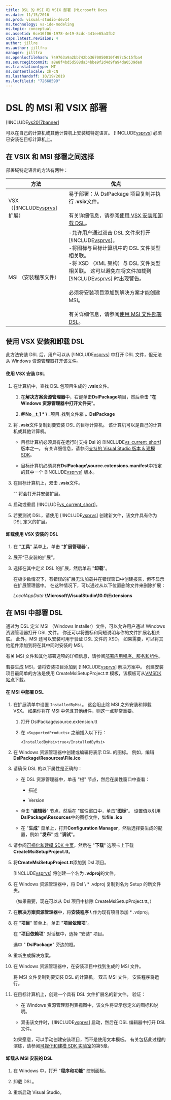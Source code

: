 ```yaml
---
title: DSL 的 MSI 和 VSIX 部署 |Microsoft Docs
ms.date: 11/15/2016
ms.prod: visual-studio-dev14
ms.technology: vs-ide-modeling
ms.topic: conceptual
ms.assetid: 6ce16f06-1978-4e19-8cdc-441ee65a3fb2
caps.latest.revision: 4
author: jillre
ms.author: jillfra
manager: jillfra
ms.openlocfilehash: 749763a9a2bb742bb3670050010f497c5c15fba4
ms.sourcegitcommit: a8e8f4bd5d508da34bbe9f2d4d9fa94da0539de0
ms.translationtype: MT
ms.contentlocale: zh-CN
ms.lasthandoff: 10/19/2019
ms.locfileid: "72668599"
---
```

# <a name="msi-and-vsix-deployment-of-a-dsl"></a>DSL 的 MSI 和 VSIX 部署
[!INCLUDE[vs2017banner](../includes/vs2017banner.md)]

可以在自己的计算机或其他计算机上安装域特定语言。 [!INCLUDE[vsprvs](../includes/vsprvs-md.md)] 必须已安装在目标计算机上。

## <a name="which"></a>在 VSIX 和 MSI 部署之间选择
 部署域特定语言的方法有两种：

|方法|优点|
|------------|--------------|
|VSX （[!INCLUDE[vsprvs](../includes/vsprvs-md.md)] 扩展）|易于部署：从 DslPackage 项目复制并执行 **.vsix**文件。<br /><br /> 有关详细信息，请参阅[使用 VSX 安装和卸载 DSL](#Installing)。|
|MSI （安装程序文件）|-允许用户通过双击 DSL 文件来打开 [!INCLUDE[vsprvs](../includes/vsprvs-md.md)]。<br />-将图标与目标计算机中的 DSL 文件类型相关联。<br />-将 XSD （XML 架构）与 DSL 文件类型相关联。 这可以避免在将文件加载到 [!INCLUDE[vsprvs](../includes/vsprvs-md.md)] 时出现警告。<br /><br /> 必须将安装项目添加到解决方案才能创建 MSI。<br /><br /> 有关详细信息，请参阅[使用 MSI 文件部署 DSL](#msi)。|

## <a name="Installing"></a>使用 VSX 安装和卸载 DSL
 此方法安装 DSL 后，用户可以从 [!INCLUDE[vsprvs](../includes/vsprvs-md.md)] 中打开 DSL 文件，但无法从 Windows 资源管理器打开该文件。

#### <a name="to-install-a-dsl-by-using-the-vsx"></a>使用 VSX 安装 DSL

1. 在计算机中，查找 DSL 包项目生成的 **.vsix**文件。

    1. 在**解决方案资源管理器**中，右键单击**DslPackage**项目，然后单击 "**在 Windows 资源管理器中打开文件夹**"。

    2. **@No__t_1 \* \\** _项目_找到文件箱 **。DslPackage**

2. 将 **.vsix**文件复制到要安装 DSL 的目标计算机。 该计算机可以是自己的计算机或其他计算机。

    - 目标计算机必须具有在运行时支持 Dsl 的 [!INCLUDE[vs_current_short](../includes/vs-current-short-md.md)] 版本之一。 有关详细信息，请参阅[支持的 Visual Studio 版本 & 建模 SDK](../modeling/supported-visual-studio-editions-for-visualization-amp-modeling-sdk.md)。

    - 目标计算机必须具有**DslPackage\source.extensions.manifest**中指定的其中一个 [!INCLUDE[vsprvs](../includes/vsprvs-md.md)] 版本。

3. 在目标计算机上，双击 **.vsix**文件。

     “” 将会打开并安装扩展。

4. 启动或重启 [!INCLUDE[vs_current_short](../includes/vs-current-short-md.md)]。

5. 若要测试 DSL，请使用 [!INCLUDE[vsprvs](../includes/vsprvs-md.md)] 创建新文件，该文件具有你为 DSL 定义的扩展。

#### <a name="to-uninstall-a-dsl-that-was-installed-by-using-vsx"></a>卸载使用 VSX 安装的 DSL

1. 在 "**工具**" 菜单上，单击 "**扩展管理器**"。

2. 展开“已安装的扩展”。

3. 选择在其中定义 DSL 的扩展，然后单击 "**卸载**"。

   在极少数情况下，有错误的扩展无法加载并在错误窗口中创建报告，但不显示在扩展管理器中。 在这种情况下，可以通过从以下位置删除文件来删除扩展：

   *LocalAppData* **\Microsoft\VisualStudio\10.0\Extensions**

## <a name="msi"></a>在 MSI 中部署 DSL
 通过为 DSL 定义 MSI （Windows Installer）文件，可以允许用户通过 Windows 资源管理器打开 DSL 文件。 你还可以将图标和简短说明与你的文件扩展名相关联。 此外，MSI 还可以安装可用于验证 DSL 文件的 XSD。 如果需要，可以将其他组件添加到将在其中同时安装的 MSI。

 有关 MSI 文件和其他部署选项的详细信息，请参阅[部署应用程序、服务和组件](../deployment/deploying-applications-services-and-components.md)。

 若要生成 MSI，请将安装项目添加到 [!INCLUDE[vsprvs](../includes/vsprvs-md.md)] 解决方案中。 创建安装项目最简单的方法是使用 CreateMsiSetupProject.tt 模板，该模板可从[VMSDK 站点](http://go.microsoft.com/fwlink/?LinkID=186128)下载。

#### <a name="to-deploy-a-dsl-in-an-msi"></a>在 MSI 中部署 DSL

1. 在扩展清单中设置 `InstalledByMsi`。 这会阻止除 MSI 之外安装和卸载 VSX。 如果你将在 MSI 中包含其他组件，则这一点非常重要。

   1. 打开 DslPackage\source.extension.tt

   2. 在 `<SupportedProducts>` 之前插入以下行：

       ```
       <InstalledByMsi>true</InstalledByMsi>
       ```

2. 在 Windows 资源管理器中创建或编辑将表示 DSL 的图标。 例如，编辑**DslPackage\Resources\File.ico**

3. 请确保 DSL 的以下属性是正确的：

   - 在 DSL 资源管理器中，单击 "根" 节点，然后在属性窗口中查看：

       - 描述

       - Version

   - 单击 "**编辑器**" 节点，然后在 "属性窗口中，单击"**图标**"。 设置值以引用**DslPackage\Resources**中的图标文件，如**file .ico**

   - 在 "**生成**" 菜单上，打开**Configuration Manager**，然后选择要生成的配置，例如 "**发布**" 或 "**调试**"。

4. 请参阅[可视化和建模 SDK 主页](http://go.microsoft.com/fwlink/?LinkID=186128)，然后在 "**下载**" 选项卡上下载**CreateMsiSetupProject.tt**。

5. 将**CreateMsiSetupProject.tt**添加到 Dsl 项目。

    [!INCLUDE[vsprvs](../includes/vsprvs-md.md)] 将创建一个名为 **.vdproj**的文件。

6. 在 Windows 资源管理器中，将 Dsl \\ * .vdproj 复制到名为 Setup 的新文件夹。

    （如果需要，现在可以从 Dsl 项目中排除 CreateMsiSetupProject.tt。）

7. 在**解决方案资源管理器**中，将**安装程序 \\** 作为现有项目添加 \* .vdproj。

8. 在 "**项目**" 菜单上，单击 "**项目依赖项**"。

    在 "**项目依赖项**" 对话框中，选择 "安装" 项目。

    选中 " **DslPackage**" 旁边的框。

9. 重新生成解决方案。

10. 在 Windows 资源管理器中，在安装项目中找到生成的 MSI 文件。

     将 MSI 文件复制到要安装 DSL 的计算机。 双击 MSI 文件。 安装程序将运行。

11. 在目标计算机上，创建一个具有 DSL 文件扩展名的新文件。 验证：

    - 在 Windows 资源管理器列表视图中，该文件将显示您定义的图标和说明。

    - 双击该文件时，[!INCLUDE[vsprvs](../includes/vsprvs-md.md)] 启动，然后在 DSL 编辑器中打开 DSL 文件。

    如果愿意，可以手动创建安装项目，而不是使用文本模板。 有关包括此过程的演练，请参阅[可视化和建模 SDK 实验室](http://go.microsoft.com/fwlink/?LinkId=208878)的第5章。

#### <a name="to-uninstall-a-dsl-that-was-installed-from-an-msi"></a>卸载从 MSI 安装的 DSL

1. 在 Windows 中，打开 "**程序和功能**" 控制面板。

2. 卸载 DSL。

3. 重新启动 Visual Studio。
